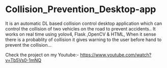 # Collision_Prevention_Desktop-app
It is an automatic DL based collision control desktop application which can control the collision of two vehicles on the road to prevent accidents.. It works on real time using yolov4, Flask ,OpenCV & HTML, When it sense there is a probablity of collision it gives warning to the user before hand to prevent the collision...

Check the project on my Youtube:- https://www.youtube.com/watch?v=Tb5Vs0-1mNQ


